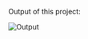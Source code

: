 Output of this project:

![Output](https://github.com/Afnan5750/Quote-Generator/assets/155257728/c910cd0b-6501-492c-8d25-8a825dad1044)

